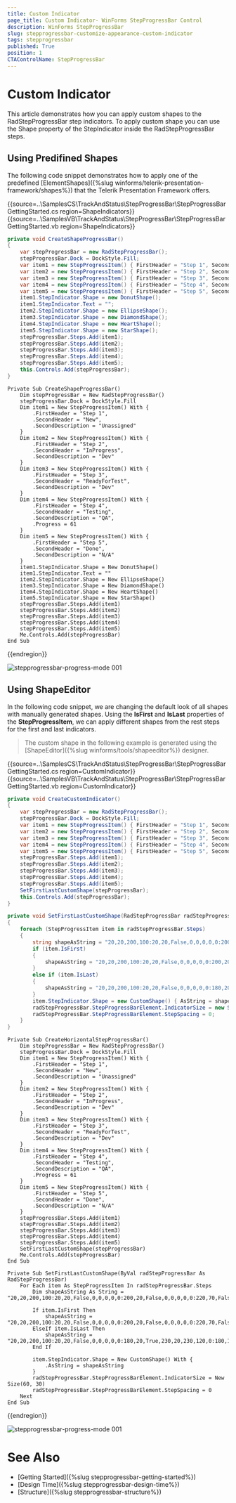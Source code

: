 ```yaml
---
title: Custom Indicator 
page_title: Custom Indicator- WinForms StepProgressBar Control
description: WinForms StepProgressBar 
slug: stepprogressbar-customize-appearance-custom-indicator
tags: stepprogressbar
published: True
position: 1
CTAControlName: StepProgressBar
---
```


# Custom Indicator  

This article demonstrates how you can apply custom shapes to the RadStepProgressBar step indicators. To apply custom shape you can use the Shape property of the StepIndicator inside the RadStepProgressBar steps.

## Using Predifined Shapes

The following code snippet demonstrates how to apply one of the predefined [ElementShapes]({%slug winforms/telerik-presentation-framework/shapes%}) that the Telerik Presentation Framework offers.

{{source=..\SamplesCS\TrackAndStatus\StepProgressBar\StepProgressBarGettingStarted.cs region=ShapeIndicators}} 
{{source=..\SamplesVB\TrackAndStatus\StepProgressBar\StepProgressBarGettingStarted.vb region=ShapeIndicators}} 

````C#
private void CreateShapeProgressBar()
{
    var stepProgressBar = new RadStepProgressBar();
    stepProgressBar.Dock = DockStyle.Fill;
    var item1 = new StepProgressItem() { FirstHeader = "Step 1", SecondHeader = "New", SecondDescription = "Unassigned" };
    var item2 = new StepProgressItem() { FirstHeader = "Step 2", SecondHeader = "InProgress", SecondDescription = "Dev" };
    var item3 = new StepProgressItem() { FirstHeader = "Step 3", SecondHeader = "ReadyForTest", SecondDescription = "Dev" };
    var item4 = new StepProgressItem() { FirstHeader = "Step 4", SecondHeader = "Testing", SecondDescription = "QA", Progress = 61, };
    var item5 = new StepProgressItem() { FirstHeader = "Step 5", SecondHeader = "Done", SecondDescription = "N/A" };
    item1.StepIndicator.Shape = new DonutShape();
    item1.StepIndicator.Text = "";
    item2.StepIndicator.Shape = new EllipseShape();
    item3.StepIndicator.Shape = new DiamondShape();
    item4.StepIndicator.Shape = new HeartShape();
    item5.StepIndicator.Shape = new StarShape();
    stepProgressBar.Steps.Add(item1);
    stepProgressBar.Steps.Add(item2);
    stepProgressBar.Steps.Add(item3);
    stepProgressBar.Steps.Add(item4);
    stepProgressBar.Steps.Add(item5);
    this.Controls.Add(stepProgressBar);
}

````
````VB.NET
Private Sub CreateShapeProgressBar()
    Dim stepProgressBar = New RadStepProgressBar()
    stepProgressBar.Dock = DockStyle.Fill
    Dim item1 = New StepProgressItem() With {
        .FirstHeader = "Step 1",
        .SecondHeader = "New",
        .SecondDescription = "Unassigned"
    }
    Dim item2 = New StepProgressItem() With {
        .FirstHeader = "Step 2",
        .SecondHeader = "InProgress",
        .SecondDescription = "Dev"
    }
    Dim item3 = New StepProgressItem() With {
        .FirstHeader = "Step 3",
        .SecondHeader = "ReadyForTest",
        .SecondDescription = "Dev"
    }
    Dim item4 = New StepProgressItem() With {
        .FirstHeader = "Step 4",
        .SecondHeader = "Testing",
        .SecondDescription = "QA",
        .Progress = 61
    }
    Dim item5 = New StepProgressItem() With {
        .FirstHeader = "Step 5",
        .SecondHeader = "Done",
        .SecondDescription = "N/A"
    }
    item1.StepIndicator.Shape = New DonutShape()
    item1.StepIndicator.Text = ""
    item2.StepIndicator.Shape = New EllipseShape()
    item3.StepIndicator.Shape = New DiamondShape()
    item4.StepIndicator.Shape = New HeartShape()
    item5.StepIndicator.Shape = New StarShape()
    stepProgressBar.Steps.Add(item1)
    stepProgressBar.Steps.Add(item2)
    stepProgressBar.Steps.Add(item3)
    stepProgressBar.Steps.Add(item4)
    stepProgressBar.Steps.Add(item5)
    Me.Controls.Add(stepProgressBar)
End Sub

````

{{endregion}}

![stepprogressbar-progress-mode 001](images/stepprogressbar-appearance-customindicator001.png)

## Using ShapeEditor

In the following code snippet, we are changing the default look of all shapes with manually generated shapes. Using the __IsFirst__ and __IsLast__ properties of the __StepProgressItem__, we can apply different shapes from the rest steps for the first and last indicators.

> The custom shape in the following example is generated using the [ShapeEditor]({%slug winforms/tools/shapeeditor%}) designer.

{{source=..\SamplesCS\TrackAndStatus\StepProgressBar\StepProgressBarGettingStarted.cs region=CustomIndicator}} 
{{source=..\SamplesVB\TrackAndStatus\StepProgressBar\StepProgressBarGettingStarted.vb region=CustomIndicator}} 

````C#
private void CreateCustomIndicator()
{
    var stepProgressBar = new RadStepProgressBar();
    stepProgressBar.Dock = DockStyle.Fill;
    var item1 = new StepProgressItem() { FirstHeader = "Step 1", SecondHeader = "New", SecondDescription = "Unassigned" };
    var item2 = new StepProgressItem() { FirstHeader = "Step 2", SecondHeader = "InProgress", SecondDescription = "Dev" };
    var item3 = new StepProgressItem() { FirstHeader = "Step 3", SecondHeader = "ReadyForTest", SecondDescription = "Dev" };
    var item4 = new StepProgressItem() { FirstHeader = "Step 4", SecondHeader = "Testing", SecondDescription = "QA", Progress = 61, };
    var item5 = new StepProgressItem() { FirstHeader = "Step 5", SecondHeader = "Done", SecondDescription = "N/A" };
    stepProgressBar.Steps.Add(item1);
    stepProgressBar.Steps.Add(item2);
    stepProgressBar.Steps.Add(item3);
    stepProgressBar.Steps.Add(item4);
    stepProgressBar.Steps.Add(item5);
    SetFirstLastCustomShape(stepProgressBar);
    this.Controls.Add(stepProgressBar);
}

private void SetFirstLastCustomShape(RadStepProgressBar radStepProgressBar)
{
    foreach (StepProgressItem item in radStepProgressBar.Steps)
    {
        string shapeAsString = "20,20,200,100:20,20,False,0,0,0,0,0:200,20,False,0,0,0,0,0:220,70,False,0,0,0,0,0:200,120,False,0,0,0,0,0:20,120,False,0,0,0,0,0:40,70,False,0,0,0,0,0:";
        if (item.IsFirst)
        {
            shapeAsString = "20,20,200,100:20,20,False,0,0,0,0,0:200,20,False,0,0,0,0,0:220,70,False,0,0,0,0,0:200,120,False,0,0,0,0,0:20,120,False,0,0,0,0,0:";
        }
        else if (item.IsLast)
        {
            shapeAsString = "20,20,200,100:20,20,False,0,0,0,0,0:180,20,True,230,20,230,120,0:180,120,False,0,0,0,0,0:20,120,False,0,0,0,0,0:40,70,False,0,0,0,0,0:";
        }
        item.StepIndicator.Shape = new CustomShape() { AsString = shapeAsString };
        radStepProgressBar.StepProgressBarElement.IndicatorSize = new Size(60, 30);
        radStepProgressBar.StepProgressBarElement.StepSpacing = 0;
    }
}

````
````VB.NET
Private Sub CreateHorizontalStepProgressBar()
	Dim stepProgressBar = New RadStepProgressBar()
	stepProgressBar.Dock = DockStyle.Fill
	Dim item1 = New StepProgressItem() With {
		.FirstHeader = "Step 1",
		.SecondHeader = "New",
		.SecondDescription = "Unassigned"
	}
	Dim item2 = New StepProgressItem() With {
		.FirstHeader = "Step 2",
		.SecondHeader = "InProgress",
		.SecondDescription = "Dev"
	}
	Dim item3 = New StepProgressItem() With {
		.FirstHeader = "Step 3",
		.SecondHeader = "ReadyForTest",
		.SecondDescription = "Dev"
	}
	Dim item4 = New StepProgressItem() With {
		.FirstHeader = "Step 4",
		.SecondHeader = "Testing",
		.SecondDescription = "QA",
		.Progress = 61
	}
	Dim item5 = New StepProgressItem() With {
		.FirstHeader = "Step 5",
		.SecondHeader = "Done",
		.SecondDescription = "N/A"
	}
	stepProgressBar.Steps.Add(item1)
	stepProgressBar.Steps.Add(item2)
	stepProgressBar.Steps.Add(item3)
	stepProgressBar.Steps.Add(item4)
	stepProgressBar.Steps.Add(item5)
	SetFirstLastCustomShape(stepProgressBar)
	Me.Controls.Add(stepProgressBar)
End Sub

Private Sub SetFirstLastCustomShape(ByVal radStepProgressBar As RadStepProgressBar)
	For Each item As StepProgressItem In radStepProgressBar.Steps
		Dim shapeAsString As String = "20,20,200,100:20,20,False,0,0,0,0,0:200,20,False,0,0,0,0,0:220,70,False,0,0,0,0,0:200,120,False,0,0,0,0,0:20,120,False,0,0,0,0,0:40,70,False,0,0,0,0,0:"

		If item.IsFirst Then
			shapeAsString = "20,20,200,100:20,20,False,0,0,0,0,0:200,20,False,0,0,0,0,0:220,70,False,0,0,0,0,0:200,120,False,0,0,0,0,0:20,120,False,0,0,0,0,0:"
		ElseIf item.IsLast Then
			shapeAsString = "20,20,200,100:20,20,False,0,0,0,0,0:180,20,True,230,20,230,120,0:180,120,False,0,0,0,0,0:20,120,False,0,0,0,0,0:40,70,False,0,0,0,0,0:"
		End If

		item.StepIndicator.Shape = New CustomShape() With {
			.AsString = shapeAsString
		}
		radStepProgressBar.StepProgressBarElement.IndicatorSize = New Size(60, 30)
		radStepProgressBar.StepProgressBarElement.StepSpacing = 0
	Next
End Sub

````

{{endregion}}

![stepprogressbar-progress-mode 001](images/stepprogressbar-appearance-customindicator001.png)

# See Also

* [Getting Started]({%slug stepprogressbar-getting-started%})
* [Design Time]({%slug stepprogressbar-design-time%}) 
* [Structure]({%slug stepprogressbar-structure%}) 
 
        
